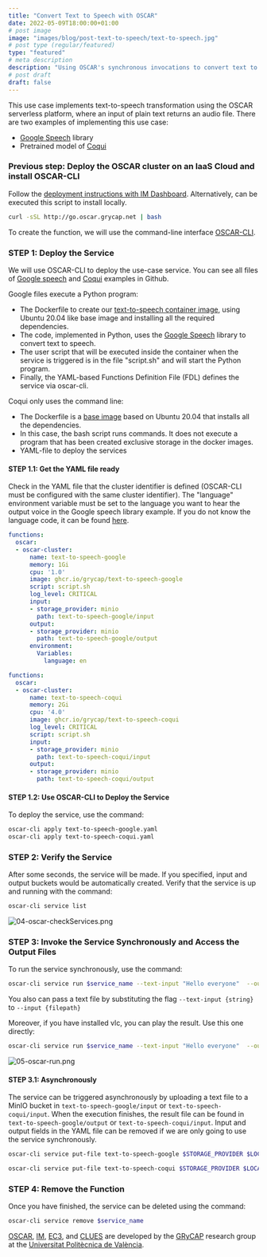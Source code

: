 ```yaml
---
title: "Convert Text to Speech with OSCAR"
date: 2022-05-09T18:00:00+01:00
# post image
image: "images/blog/post-text-to-speech/text-to-speech.jpg"
# post type (regular/featured)
type: "featured"
# meta description
description: "Using OSCAR's synchronous invocations to convert text to audio files"
# post draft
draft: false
---
```



This use case implements text-to-speech transformation using the OSCAR serverless platform, where an input of plain text returns an audio file. There are two examples of implementing this use case:

- [Google Speech](https://pypi.org/project/google-speech/) library
- Pretrained model of [Coqui](https://github.com/coqui-ai/TTS)

### Previous step: Deploy the OSCAR cluster on an IaaS Cloud and install OSCAR-CLI

Follow the [deployment instructions with IM Dashboard](https://docs.oscar.grycap.net/deploy-im-dashboard/). Alternatively, can be executed this script to install locally.

```bash
curl -sSL http://go.oscar.grycap.net | bash
```

To create the function, we will use the command-line interface [OSCAR-CLI](https://docs.oscar.grycap.net/oscar-cli/).

### STEP 1: Deploy the Service

We will use OSCAR-CLI to deploy the use-case service. You can see all files of [Google speech](https://github.com/grycap/oscar/tree/master/examples/text-to-speech-google) and [Coqui](https://github.com/grycap/oscar/tree/master/examples/text-to-speech-coqui) examples in Github.

Google files execute a Python program:

- The Dockerfile to create our [text-to-speech container image](https://github.com/orgs/grycap/packages/container/package/text-to-speech-google), using Ubuntu 20.04 like base image and installing all the required dependencies.
- The code, implemented in Python, uses the [Google Speech](https://pypi.org/project/google-speech/) library to convert text to speech.
- The user script that will be executed inside the container when the service is triggered is in the file "script.sh" and will start the Python program.
- Finally, the YAML-based Functions Definition File (FDL) defines the service via oscar-cli.

Coqui only uses the command line:

- The Dockerfile is a [base image](https://github.com/orgs/grycap/packages/container/package/text-to-speech-coqui) based on Ubuntu 20.04 that installs all the dependencies.
- In this case, the bash script runs commands. It does not execute a program that has been created exclusive storage in the docker images.
- YAML-file to deploy the services

#### STEP 1.1: Get the YAML file ready

Check in the YAML file that the cluster identifier is defined (OSCAR-CLI must be configured with the same cluster identifier). The "language" environment variable must be set to the language you want to hear the output voice in the Google speech library example. If you do not know the language code, it can be found [here](https://www.andiamo.co.uk/resources/iso-language-codes/).

``` yaml
functions:
  oscar:
  - oscar-cluster:
      name: text-to-speech-google
      memory: 1Gi
      cpu: '1.0'
      image: ghcr.io/grycap/text-to-speech-google
      script: script.sh
      log_level: CRITICAL
      input:
      - storage_provider: minio
        path: text-to-speech-google/input
      output:
      - storage_provider: minio
        path: text-to-speech-google/output
      environment: 
        Variables:
          language: en
```

``` yaml
functions:
  oscar:
  - oscar-cluster:
      name: text-to-speech-coqui
      memory: 2Gi
      cpu: '4.0'
      image: ghcr.io/grycap/text-to-speech-coqui
      log_level: CRITICAL
      script: script.sh
      input:
      - storage_provider: minio
        path: text-to-speech-coqui/input
      output:
      - storage_provider: minio
        path: text-to-speech-coqui/output
```

#### STEP 1.2: Use OSCAR-CLI to Deploy the Service

To deploy the service, use the command:

``` sh
oscar-cli apply text-to-speech-google.yaml
oscar-cli apply text-to-speech-coqui.yaml
```

### STEP 2: Verify the Service

After some seconds, the service will be made. If you specified, input and output buckets would be automatically created. Verify that the service is up and running with the command:

```sh
oscar-cli service list
```

![04-oscar-checkServices.png](../../images/blog/post-text-to-speech/04-oscar-checkServices.png)

### STEP 3: Invoke the Service Synchronously and Access the Output Files

To run the service synchronously, use the command:

```sh
oscar-cli service run $service_name --text-input "Hello everyone"  --output output.mp3
```

You also can pass a text file by substituting the flag `--text-input {string}` to `--input {filepath}`

Moreover, if you have installed vlc, you can play the result. Use this one directly:

```sh
oscar-cli service run $service_name --text-input "Hello everyone"  --output output.mp3 && vlc output.mp3
```

![05-oscar-run.png](../../images/blog/post-text-to-speech/05-oscar-run.png)

#### STEP 3.1: Asynchronously

The service can be triggered asynchronously by uploading a text file to a MinIO bucket in `text-to-speech-google/input` or `text-to-speech-coqui/input`. When the execution finishes, the result file can be found in `text-to-speech-google/output` or `text-to-speech-coqui/input`. Input and output fields in the YAML file can be removed if we are only going to use the service synchronously.

```sh
oscar-cli service put-file text-to-speech-google $STORAGE_PROVIDER $LOCAL_FILE $REMOTE_FILE
```

```sh
oscar-cli service put-file text-to-speech-coqui $STORAGE_PROVIDER $LOCAL_FILE $REMOTE_FILE
```

### STEP 4: Remove the Function

Once you have finished, the service can be deleted using the command:

```sh
oscar-cli service remove $service_name
```

[OSCAR](https://grycap.github.io/oscar/), [IM](http://www.grycap.upv.es/im), [EC3](https://github.com/grycap/ec3), and [CLUES](https://www.grycap.upv.es/clues/) are developed by the [GRyCAP](https://www.grycap.upv.es/) research group at the [Universitat Politècnica de València](https://www.upv.es/).
